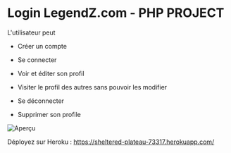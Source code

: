 # Login LegendZ.com - PHP PROJECT
L'utilisateur peut 

* Créer un compte
* Se connecter

*  Voir et éditer son profil

*  Visiter le profil des autres sans pouvoir les modifier

* Se déconnecter
*  Supprimer son profile 


![Aperçu](https://zupimages.net/up/20/05/tr54.png)




Déployez sur Heroku : https://sheltered-plateau-73317.herokuapp.com/
